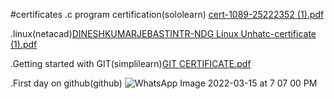 
#certificates
  .c program certification(sololearn) [cert-1089-25222352 (1).pdf](https://github.com/DINESHKUMARJEBASTINTR/M1_March_2022/files/8253686/cert-1089-25222352.1.pdf)


  .linux(netacad)[DINESHKUMARJEBASTINTR-NDG Linux Unhatc-certificate (1).pdf](https://github.com/DINESHKUMARJEBASTINTR/M1_March_2022/files/8253688/DINESHKUMARJEBASTINTR-NDG.Linux.Unhatc-certificate.1.pdf)

  .Getting started with GIT(simplilearn)[GIT CERTIFICATE.pdf](https://github.com/DINESHKUMARJEBASTINTR/M1_March_2022/files/8253691/GIT.CERTIFICATE.pdf)

  .First day on github(github) ![WhatsApp Image 2022-03-15 at 7 07 00 PM](https://user-images.githubusercontent.com/101498911/158389785-9a850989-1371-47bd-8af3-9a0e54c86e1b.jpeg)



  
